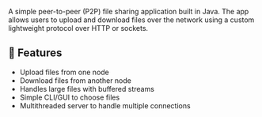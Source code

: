 A simple peer-to-peer (P2P) file sharing application built in Java. The app allows users to upload and download files over the network using a custom lightweight protocol over HTTP or sockets.

## 🚀 Features

- Upload files from one node
- Download files from another node
- Handles large files with buffered streams
- Simple CLI/GUI to choose files
- Multithreaded server to handle multiple connections